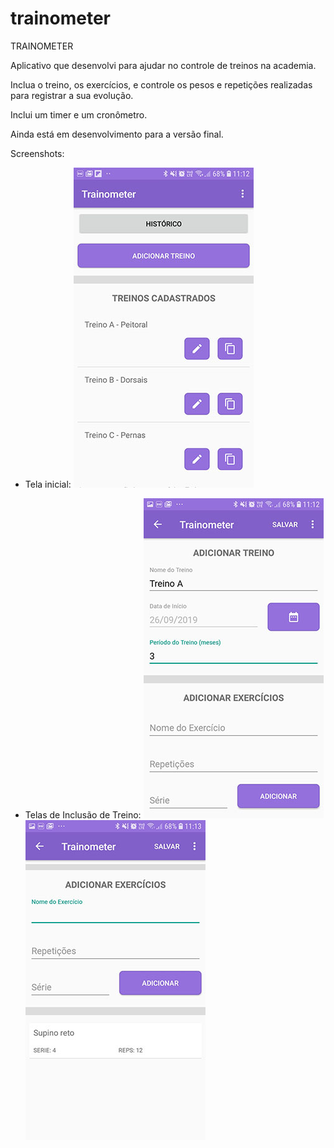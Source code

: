# trainometer

TRAINOMETER

Aplicativo que desenvolvi para ajudar no controle de treinos na academia.

Inclua o treino, os exercícios, e controle os pesos e repetições realizadas para registrar a sua evolução.

Inclui um timer e um cronômetro.

Ainda está em desenvolvimento para a versão final.


Screenshots:

- Tela inicial:
![alt text](https://github.com/arthurolmos/trainometer/blob/master/screenshots/Screenshot_20190926-111228_Trainometer.jpg)


- Telas de Inclusão de Treino:
![alt text](https://github.com/arthurolmos/trainometer/blob/master/screenshots/Screenshot_20190926-111256_Trainometer.jpg)
![alt text](https://github.com/arthurolmos/trainometer/blob/master/screenshots/Screenshot_20190926-111320_Trainometer.jpg)


